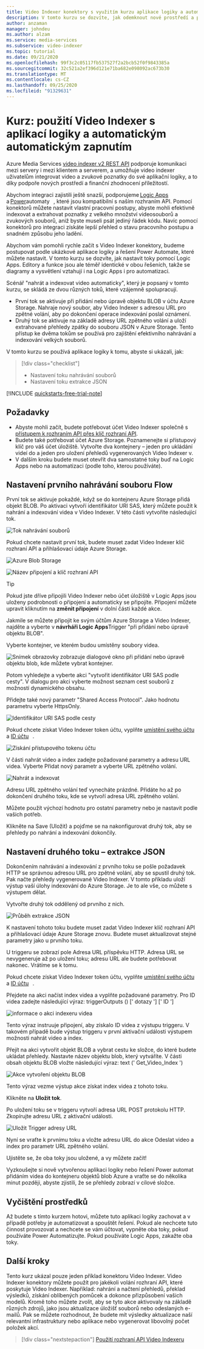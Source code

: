 ```yaml
---
title: Video Indexer konektory s využitím kurzu aplikace logiky a automatizace pro Power automat.
description: V tomto kurzu se dozvíte, jak odemknout nové prostředí a příležitosti finanční zhodnocení Video Indexer konektory pomocí aplikace logiky a automatizace Power automatu.
author: anzaman
manager: johndeu
ms.author: alzam
ms.service: media-services
ms.subservice: video-indexer
ms.topic: tutorial
ms.date: 09/21/2020
ms.openlocfilehash: 99f3c2c05117fb537527f2a2bcb52f0f9843385a
ms.sourcegitcommit: 32c521a2ef396d121e71ba682e098092ac673b30
ms.translationtype: MT
ms.contentlocale: cs-CZ
ms.lasthandoff: 09/25/2020
ms.locfileid: "91329631"
---
```

# <a name="tutorial-use-video-indexer-with-logic-app-and-power-automate"></a>Kurz: použití Video Indexer s aplikací logiky a automatickým automatickým zapnutím

Azure Media Services [video indexer v2 REST API](https://api-portal.videoindexer.ai/docs/services/Operations/operations/Delete-Video?) podporuje komunikaci mezi servery i mezi klientem a serverem, a umožňuje video indexer uživatelům integrovat video a zvukové poznatky do své aplikační logiky, a to díky podpoře nových prostředí a finanční zhodnocení příležitostí.

Abychom integraci zajistili ještě snazší, podporujeme [Logic Apps](https://azure.microsoft.com/services/logic-apps/)   a [Power](https://preview.flow.microsoft.com/connectors/shared_videoindexer-v2/video-indexer-v2/)automaty   , které jsou kompatibilní s naším rozhraním API. Pomocí konektorů můžete nastavit vlastní pracovní postupy, abyste mohli efektivně indexovat a extrahovat poznatky z velkého množství videosouborů a zvukových souborů, aniž byste museli psát jediný řádek kódu. Navíc pomocí konektorů pro integraci získáte lepší přehled o stavu pracovního postupu a snadném způsobu jeho ladění.  

Abychom vám pomohli rychle začít s Video Indexer konektory, budeme postupovat podle ukázkové aplikace logiky a řešení Power Automate, které můžete nastavit. V tomto kurzu se dozvíte, jak nastavit toky pomocí Logic Apps. Editory a funkce jsou ale téměř identické v obou řešeních, takže se diagramy a vysvětlení vztahují i na Logic Apps i pro automatizaci.

Scénář "nahrát a indexovat video automaticky", který je popsaný v tomto kurzu, se skládá ze dvou různých toků, které vzájemně spolupracují. 
* První tok se aktivuje při přidání nebo úpravě objektu BLOB v účtu Azure Storage. Nahraje nový soubor, aby Video Indexer s adresou URL pro zpětné volání, aby po dokončení operace indexování poslal oznámení. 
* Druhý tok se aktivuje na základě adresy URL zpětného volání a uloží extrahované přehledy zpátky do souboru JSON v Azure Storage. Tento přístup ke dvěma tokům se používá pro zajištění efektivního nahrávání a indexování velkých souborů. 

V tomto kurzu se používá aplikace logiky k tomu, abyste si ukázali, jak:

> [!div class="checklist"]
> * Nastavení toku nahrávání souborů
> * Nastavení toku extrakce JSON

[!INCLUDE [quickstarts-free-trial-note](../../../includes/quickstarts-free-trial-note.md)]

## <a name="prerequisites"></a>Požadavky

* Abyste mohli začít, budete potřebovat účet Video Indexer společně s [přístupem k rozhraním API přes klíč rozhraní API](video-indexer-use-apis.md). 
* Budete také potřebovat účet Azure Storage. Poznamenejte si přístupový klíč pro váš účet úložiště. Vytvořte dva kontejnery – jeden pro ukládání videí do a jeden pro uložení přehledů vygenerovaných Video Indexer v.  
* V dalším kroku budete muset otevřít dva samostatné toky buď na Logic Apps nebo na automatizaci (podle toho, kterou používáte). 

## <a name="set-up-the-first-flow---file-upload"></a>Nastavení prvního nahrávání souboru Flow   

První tok se aktivuje pokaždé, když se do kontejneru Azure Storage přidá objekt BLOB. Po aktivaci vytvoří identifikátor URI SAS, který můžete použít k nahrání a indexování videa v Video Indexer. V této části vytvoříte následující tok. 

![Tok nahrávání souborů](./media/logic-apps-connector-tutorial/file-upload-flow.png)

Pokud chcete nastavit první tok, budete muset zadat Video Indexer klíč rozhraní API a přihlašovací údaje Azure Storage. 

![Azure Blob Storage](./media/logic-apps-connector-tutorial/azure-blob-storage.png)

![Název připojení a klíč rozhraní API](./media/logic-apps-connector-tutorial/connection-name-api-key.png)

> [!TIP]
> Pokud jste dříve připojili Video Indexer nebo účet úložiště v Logic Apps jsou uloženy podrobnosti o připojení a automaticky se připojíte. Připojení můžete upravit kliknutím na **změnit připojení** v dolní části každé akce.

Jakmile se můžete připojit ke svým účtům Azure Storage a Video Indexer, najděte a vyberte v **návrháři Logic Apps**Trigger "při přidání nebo úpravě objektu BLOB".

Vyberte kontejner, ve kterém budou umístěny soubory videa. 

![Snímek obrazovky zobrazuje dialogové okno při přidání nebo úpravě objektu blob, kde můžete vybrat kontejner.](./media/logic-apps-connector-tutorial/container.png)

Potom vyhledejte a vyberte akci "vytvořit identifikátor URI SAS podle cesty". V dialogu pro akci vyberte možnost seznam cest souborů z možností dynamického obsahu.  

Přidejte také nový parametr "Shared Access Protocol". Jako hodnotu parametru vyberte HttpsOnly.

![Identifikátor URI SAS podle cesty](./media/logic-apps-connector-tutorial/sas-uri-by-path.jpg)

Pokud chcete získat Video Indexer token účtu, vyplňte [umístění svého účtu](regions.md) a [ID účtu](./video-indexer-use-apis.md#account-id)   .

![Získání přístupového tokenu účtu](./media/logic-apps-connector-tutorial/account-access-token.png)

V části nahrát video a index zadejte požadované parametry a adresu URL videa. Vyberte Přidat nový parametr a vyberte URL zpětného volání. 

![Nahrát a indexovat](./media/logic-apps-connector-tutorial/upload-and-index.png)

Adresu URL zpětného volání teď vynecháte prázdné. Přidáte ho až po dokončení druhého toku, kde se vytvoří adresa URL zpětného volání. 

Můžete použít výchozí hodnotu pro ostatní parametry nebo je nastavit podle vašich potřeb. 

Klikněte na Save (Uložit) a pojďme se na nakonfigurovat druhý tok, aby se přehledy po nahrání a indexování dokončily. 

## <a name="set-up-the-second-flow---json-extraction"></a>Nastavení druhého toku – extrakce JSON  

Dokončením nahrávání a indexování z prvního toku se pošle požadavek HTTP se správnou adresou URL pro zpětné volání, aby se spustil druhý tok. Pak načte přehledy vygenerované Video Indexer. V tomto příkladu uloží výstup vaší úlohy indexování do Azure Storage.  Je to ale vše, co můžete s výstupem dělat.  

Vytvořte druhý tok oddělený od prvního z nich. 

![Průběh extrakce JSON](./media/logic-apps-connector-tutorial/json-extraction-flow.png)

K nastavení tohoto toku budete muset zadat Video Indexer klíč rozhraní API a přihlašovací údaje Azure Storage znovu. Budete muset aktualizovat stejné parametry jako u prvního toku. 

U triggeru se zobrazí pole Adresa URL příspěvku HTTP. Adresa URL se nevygeneruje až po uložení toku; adresu URL ale budete potřebovat nakonec. Vrátíme se k tomu. 

Pokud chcete získat Video Indexer token účtu, vyplňte [umístění svého účtu](regions.md) a [ID účtu](./video-indexer-use-apis.md#account-id)   .  

Přejdete na akci načíst index videa a vyplňte požadované parametry. Pro ID videa zadejte následující výraz: triggerOutputs () [' dotazy '] [' ID '] 

![informace o akci indexeru videa](./media/logic-apps-connector-tutorial/video-indexer-action-info.jpg)

Tento výraz instruuje připojení, aby získalo ID videa z výstupu triggeru. V takovém případě bude výstup triggeru v první aktivační události výstupem možnosti nahrát video a index. 

Přejít na akci vytvořit objekt BLOB a vybrat cestu ke složce, do které budete ukládat přehledy. Nastavte název objektu blob, který vytváříte. V části obsah objektu BLOB vložte následující výraz: text (' Get_Video_Index ') 

![Akce vytvoření objektu BLOB](./media/logic-apps-connector-tutorial/create-blob-action.jpg)

Tento výraz vezme výstup akce získat index videa z tohoto toku. 

Klikněte na **Uložit tok**. 

Po uložení toku se v triggeru vytvoří adresa URL POST protokolu HTTP. Zkopírujte adresu URL z aktivační události. 

![Uložit Trigger adresy URL](./media/logic-apps-connector-tutorial/save-url-trigger.png)

Nyní se vraťte k prvnímu toku a vložte adresu URL do akce Odeslat video a index pro parametr URL zpětného volání. 

Ujistěte se, že oba toky jsou uložené, a vy můžete začít! 

Vyzkoušejte si nově vytvořenou aplikaci logiky nebo řešení Power automat přidáním videa do kontejneru objektů blob Azure a vraťte se do několika minut později, abyste zjistili, že se přehledy zobrazí v cílové složce. 

## <a name="clean-up-resources"></a>Vyčištění prostředků

Až budete s tímto kurzem hotovi, můžete tuto aplikaci logiky zachovat a v případě potřeby je automatizovat a spouštět řešení. Pokud ale nechcete tuto činnost provozovat a nechcete se vám účtovat, vypněte oba toky, pokud používáte Power Automatizujte. Pokud používáte Logic Apps, zakažte oba toky. 

## <a name="next-steps"></a>Další kroky

Tento kurz ukázal pouze jeden příklad konektoru Video Indexer. Video Indexer konektory můžete použít pro jakékoli volání rozhraní API, které poskytuje Video Indexer. Například: nahrání a načtení přehledů, překlad výsledků, získání oblíbených pomůcek a dokonce přizpůsobení vašich modelů. Kromě toho můžete zvolit, aby se tyto akce aktivovaly na základě různých zdrojů, jako jsou aktualizace úložišť souborů nebo odeslaných e-mailů. Pak se můžete rozhodnout, že budete mít výsledky aktualizace naší relevantní infrastruktury nebo aplikace nebo vygenerovat libovolný počet položek akcí.  

> [!div class="nextstepaction"]
> [Použití rozhraní API Video Indexeru](video-indexer-use-apis.md)
